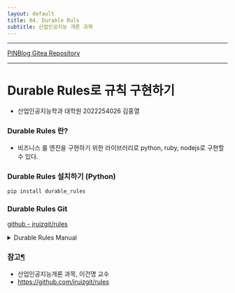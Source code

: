 ```yaml
---
layout: default
title: 04. Durable Ruls
subtitle: 산업인공지능 개론 과목
---
```

-----

[PINBlog Gitea Repository](https://gitea.pinblog.codes/CBNU/04_durable_rules)

-----

# Durable Rules로 규칙 구현하기
- 산업인공지능학과 대학원
    2022254026
        김홍열
  
### Durable Rules 란?
* 비즈니스 룰 엔진을 구현하기 위한 라이브러리로 python, ruby, nodejs로 구현할 수 있다.
  
### Durable Rules 설치하기 (Python)
``` planetext
pip install durable_rules
```

### Durable Rules Git
[github - jruizgit/rules](https://github.com/jruizgit/rules)


<details>
<summary>Durable Rules Manual</summary>
<div markdown="1">

##### 패키지 불러오기
```
from durable.lang import *
```

# Basic

<details>
<summary>Rules (Trigger: @when_all(==, &, <<))</summary>
<div markdown="1">

* 규칙은 프레임워크의 기본 구성 요소입니다.
* 규칙의 선행 조건은 규칙의 결과 조건(동작)을 실행하기 위해 충족되어야 하는 조건을 정의합니다.
* 관례적으로 m은 주어진 규칙에 의해 평가될 데이터를 나타냅니다.
``` python
with ruleset('test'):
    # antecedent
    @when_all(m.subject == 'World')
    def say_hello(c):
        # consequent
        print ('Hello {0}'.format(c.m.subject))
post('test', { 'subject': 'World' })
```

</div>
</details>
<details>
<summary>Facts (assert_fact)</summary>
<div markdown="1">

* 사실은 지식 기반을 정의하는 데이터를 나타냅니다.
* 사실은 JSON 객체로 주장되며, 취소될 때까지 저장됩니다.
* 사실이 규칙의 선행 조건을 만족하면, 규칙의 결과 조건이 실행됩니다.
``` python
with ruleset('animal'):
    # will be triggered by 'Kermit eats flies'
    @when_all((m.predicate == 'eats') & (m.object == 'flies'))
    def frog(c):
        c.assert_fact({ 'subject': c.m.subject, 'predicate': 'is', 'object': 'frog' })

    @when_all((m.predicate == 'eats') & (m.object == 'worms'))
    def bird(c):
        c.assert_fact({ 'subject': c.m.subject, 'predicate': 'is', 'object': 'bird' })

    # will be chained after asserting 'Kermit is frog'
    @when_all((m.predicate == 'is') & (m.object == 'frog'))
    def green(c):
        c.assert_fact({ 'subject': c.m.subject, 'predicate': 'is', 'object': 'green' })

    @when_all((m.predicate == 'is') & (m.object == 'bird'))
    def black(c):
        c.assert_fact({ 'subject': c.m.subject, 'predicate': 'is', 'object': 'black' })

    @when_all(+m.subject)
    def output(c):
        print('Fact: {0} {1} {2}'.format(c.m.subject, c.m.predicate, c.m.object))
assert_fact('animal', { 'subject': 'Kermit', 'predicate': 'eats', 'object': 'flies' })
```

</div>
</details>
<details>
<summary>Events (post)</summary>
<div markdown="1">

* 이벤트는 규칙에 전달되어 평가될 수 있습니다. 
* 이벤트란 일시적인 사실로, 결과를 실행하기 직전에 취소되는 사실입니다.
* 따라서 이벤트는 한 번만 관찰할 수 있습니다.
* 이벤트는 관찰될 때까지 저장됩니다.
``` python
with ruleset('risk'):
    @when_all(c.first << m.t == 'purchase',
              c.second << m.location != c.first.location)
    # the event pair will only be observed once
    def fraud(c):
        print('Fraud detected -> {0}, {1}'.format(c.first.location, c.second.location))
post('risk', {'t': 'purchase', 'location': 'US'})
post('risk', {'t': 'purchase', 'location': 'CA'})
```
##### ✨위 예제에서 Event가 아닌 Fact를 적용하면 다음과 같이 출력됩니다.
``` python
assert_fact('risk', {'t': 'purchase', 'location': 'US', 'last_location': None})
assert_fact('risk', {'t': 'purchase', 'location': 'CA', 'last_location': None})
```
``` plaintext
Fraud detected -> US, CA
Fraud detected -> CA, US
```
예에서 두 가지 사실 모두 첫 번째 조건인 m.t == 'purchase'를 충족하며, 각 사실은 첫 번째 조건을 충족한 사실과 관련하여 두 번째 조건인 m.location != c.first.location을 충족합니다.

이벤트는 일시적인 사실입니다. 사실이 발송될 예정이라면 즉시 취소됩니다. 위 예제에서 post를 사용할 때, 두 번째 쌍이 계산되는 시점에 이미 이벤트가 취소되어 있습니다.

발송 전에 이벤트를 취소함으로써 작업 실행 중 계산해야 할 조합의 수를 줄일 수 있습니다.

</div>
</details>
<details>
<summary>State (s, update_state)</summary>
<div markdown="1">

* 규칙의 결과가 실행될 때 컨텍스트 상태를 사용할 수 있습니다. 
* 동일한 컨텍스트 상태는 규칙 실행 간에 전달됩니다. 
* 컨텍스트 상태는 삭제될 때까지 저장됩니다. 
* 컨텍스트 상태 변경은 규칙에 의해 평가될 수 있습니다. 
* 관례적으로 s는 규칙에 의해 평가되는 상태를 나타냅니다.
``` python
with ruleset('flow'):
    # state condition uses 's'
    @when_all(s.status == 'start')
    def start(c):
        # state update on 's'
        c.s.status = 'next' 
        print('start')

    @when_all(s.status == 'next')
    def next(c):
        c.s.status = 'last' 
        print('next')

    @when_all(s.status == 'last')
    def last(c):
        c.s.status = 'end' 
        print('last')
        # deletes state at the end
        c.delete_state()
update_state('flow', { 'status': 'start' })
```

</div>
</details>
<details>
<summary>Identity (+속성, none(+속성))</summary>
<div markdown="1">

* 같은 속성 이름과 값이 있는 팩트들은 단언(asserted)되거나 철회(retracted)될 때 동등하다고 간주됩니다.
* 같은 속성 이름과 값이 있는 이벤트들은 게시 시간이 중요하기 때문에 게시될 때 서로 다른 것으로 간주됩니다.
``` python
with ruleset('bookstore'):
    # this rule will trigger for events with status
    @when_all(+m.status)
    def event(c):
        print('bookstore-> Reference {0} status {1}'.format(c.m.reference, c.m.status))

    @when_all(+m.name)
    def fact(c):
        print('bookstore-> Added {0}'.format(c.m.name))
        
    # this rule will be triggered when the fact is retracted
    @when_all(none(+m.name))
    def empty(c):
        print('bookstore-> No books')
```
``` python
# 단언(assert_fact)이 성공했기 때문에 예외를 발생시키지 않습니다. 

assert_fact('bookstore', {
    'name': 'The new book',
    'seller': 'bookstore',
    'reference': '75323',
    'price': 500
})

# 이미 단언(assert_fact)된 사실이기 때문에 MessageObservedError가 발생합니다. 

try:
    assert_fact('bookstore', {
        'reference': '75323',
        'name': 'The new book',
        'price': 500,
        'seller': 'bookstore'
    })
except BaseException as e:
    print('bookstore expected {0}'.format(e.message))

# 새로운 이벤트가 게시되기 때문에 예외를 발생시키지 않습니다. 

post('bookstore', {
    'reference': '75323',
    'status': 'Active'
})

# 새로운 이벤트가 게시되기 때문에 예외를 발생시키지 않습니다.

post('bookstore', {
    'reference': '75323',
    'status': 'Active'
})

retract_fact('bookstore', {
    'reference': '75323',
    'name': 'The new book',
    'price': 500,
    'seller': 'bookstore'
})
```

</div>
</details>
<details>
<summary>Correlated Sequence</summary>
<div markdown="1">

* 규칙은 서로 관련된 이벤트 또는 사실의 시퀀스를 효율적으로 평가하는 데 사용할 수 있습니다. 아래 예시의 사기 탐지 규칙은 세 가지 이벤트 패턴을 보여줍니다: 두 번째 이벤트 금액이 첫 번째 이벤트 금액의 200%를 초과하고 세 번째 이벤트 금액이 다른 두 이벤트의 평균보다 큽니다.
* 기본적으로 관련된 시퀀스는 서로 다른 메시지를 캡처합니다. 아래 예시에서 두 번째 이벤트는 두 번째와 세 번째 조건을 모두 만족하지만, 이벤트는 두 번째 조건에 대해서만 캡처됩니다. distinct 속성을 사용하여 서로 다른 이벤트 또는 사실의 상관 관계를 비활성화할 수 있습니다.
* when_all 주석은 이벤트 또는 사실의 시퀀스를 표현합니다. << 연산자는 이후 표현식에서 참조할 수 있는 이벤트 또는 사실의 이름을 지정하는 데 사용됩니다. 이벤트 또는 사실을 참조할 때 모든 속성을 사용할 수 있습니다. 산술 연산자를 사용하여 복잡한 패턴을 표현할 수 있습니다.
* 산술 연산자: +, -, *, /
``` python
from durable.lang import *

with ruleset('risk'):
    @when_all(# distinct(True),
              c.first << m.amount > 10,
              c.second << m.amount > c.first.amount * 2,
              c.third << m.amount > (c.first.amount + c.second.amount) / 2)
    def detected(c):
        print('fraud detected -> {0}'.format(c.first.amount))
        print('               -> {0}'.format(c.second.amount))
        print('               -> {0}'.format(c.third.amount))
        
post('risk', { 'amount': 50 })
post('risk', { 'amount': 200 })
post('risk', { 'amount': 251 })
```

</div>
</details>
<details>
<summary>Choice of Sequences</summary>
<div markdown="1">

* durable_rules는 보다 풍부한 이벤트 시퀀스를 표현하고 효율적으로 평가할 수 있게 해줍니다. 아래 예시에서 두 이벤트\사실 시퀀스 각각이 동작을 실행합니다.

* 다음 두 함수는 더 풍부한 이벤트 시퀀스를 정의하는 데 사용되고 결합할 수 있습니다:

all: 이벤트 또는 사실 패턴의 집합입니다. 동작을 실행하려면 모든 패턴이 일치해야 합니다.

any: 이벤트 또는 사실 패턴의 집합입니다. 어느 하나만 일치해도 동작이 실행됩니다.
``` python
from durable.lang import *

with ruleset('expense'):
    @when_any(all(c.first << m.subject == 'approve', 
                  c.second << m.amount == 1000), 
              all(c.third << m.subject == 'jumbo', 
                  c.fourth << m.amount == 10000))
    def action(c):
        if c.first:
            print ('Approved {0} {1}'.format(c.first.subject, c.second.amount))
        else:
            print ('Approved {0} {1}'.format(c.third.subject, c.fourth.amount))
    

post('expense', { 'subject': 'approve' })
post('expense', { 'amount': 1000 })
post('expense', { 'subject': 'jumbo' })
post('expense', { 'amount': 10000 })
```

</div>
</details>
<details>
<summary>Lack of Information</summary>
<div markdown="1">

* 일부 경우에는 정보 부족이 중요한 의미를 가집니다. none 함수는 관련된 시퀀스가 있는 규칙에서 정보 부족을 평가하는 데 사용할 수 있습니다.

* 참고: none 함수는 정보 부족에 대한 추론을 위해 정보가 필요합니다. 즉, 해당 규칙에 이벤트나 사실이 등록되지 않은 경우에는 동작을 실행하지 않습니다.
``` python
from durable.lang import *

with ruleset('risk'):
    @when_all(c.first << m.t == 'deposit',
              none(m.t == 'balance'),
              c.third << m.t == 'withdrawal',
              c.fourth << m.t == 'chargeback')
    def detected(c):
        print('fraud detected {0} {1} {2}'.format(c.first.t, c.third.t, c.fourth.t))
        
assert_fact('risk', { 't': 'deposit' })
assert_fact('risk', { 't': 'withdrawal' })
assert_fact('risk', { 't': 'chargeback' })

assert_fact('risk', { 'sid': 1, 't': 'balance' })
assert_fact('risk', { 'sid': 1, 't': 'deposit' })
assert_fact('risk', { 'sid': 1, 't': 'withdrawal' })
assert_fact('risk', { 'sid': 1, 't': 'chargeback' })
retract_fact('risk', { 'sid': 1, 't': 'balance' })
```

</div>
</details>
<details>
<summary>Nested Objects</summary>
<div markdown="1">

* 중첩된 이벤트 또는 사실에 대한 질의도 지원됩니다.
* . 표기법은 중첩된 객체의 속성에 대한 조건을 정의하는 데 사용됩니다.
``` python
from durable.lang import *

with ruleset('expense'):
    # use the '.' notation to match properties in nested objects
    @when_all(c.bill << (m.t == 'bill') & (m.invoice.amount > 50),
              c.account << (m.t == 'account') & (m.payment.invoice.amount == c.bill.invoice.amount))
    def approved(c):
        print ('bill amount  ->{0}'.format(c.bill.invoice.amount))
        print ('account payment amount ->{0}'.format(c.account.payment.invoice.amount))
```       
``` python
# one level of nesting
post('expense', {'t': 'bill', 'invoice': {'amount': 100}})
# two levels of nesting
post('expense', {'t': 'account', 'payment': {'invoice': {'amount': 100}}})
```

</div>
</details>
<details>
<summary>Arrays</summary>
<div markdown="1">

``` python
from durable.lang import *

with ruleset('risk'):
    # matching primitive array
    @when_all(m.payments.allItems((item > 100) & (item < 500)))
    def rule1(c):
        print('fraud 1 detected {0}'.format(c.m.payments))

    # matching object array
    @when_all(m.payments.allItems((item.amount < 250) | (item.amount >= 300)))
    def rule2(c):
        print('fraud 2 detected {0}'.format(c.m.payments))

    # pattern matching string array
    @when_all(m.cards.anyItem(item.matches('three.*')))
    def rule3(c):
        print('fraud 3 detected {0}'.format(c.m.cards))

    # matching nested arrays
    @when_all(m.payments.anyItem(item.allItems(item < 100)))
    def rule4(c):
        print('fraud 4 detected {0}'.format(c.m.payments))
        
post('risk', {'payments': [ 150, 300, 450 ]})
post('risk', {'payments': [ { 'amount' : 200 }, { 'amount' : 300 }, { 'amount' : 450 } ]})
post('risk', {'cards': [ 'one card', 'two cards', 'three cards' ]})
post('risk', {'payments': [ [ 10, 20, 30 ], [ 30, 40, 50 ], [ 10, 20 ] ]}) 
```

</div>
</details>
<details>
<summary>Facts and Events as rvalues</summary>
<div markdown="1">

* 스칼라 값(문자열, 숫자 및 부울 값) 외에도 표현식의 오른쪽에서 관찰된 사실이나 이벤트를 사용할 수 있습니다.
``` python
from durable.lang import *

with ruleset('risk'):
    # compares properties in the same event, this expression is evaluated in the client 
    @when_all(m.debit > m.credit * 2)
    def fraud_1(c):
        print('debit {0} more than twice the credit {1}'.format(c.m.debit, c.m.credit))

    # compares two correlated events, this expression is evaluated in the backend
    @when_all(c.first << m.amount > 100,
              c.second << m.amount > c.first.amount + m.amount / 2)
    def fraud_2(c):
        print('fraud detected ->{0}'.format(c.first.amount))
        print('fraud detected ->{0}'.format(c.second.amount))
        
post('risk', { 'debit': 220, 'credit': 100 })
post('risk', { 'debit': 150, 'credit': 100 })
post('risk', { 'amount': 200 })
post('risk', { 'amount': 500 })
```

</div>
</details>

# Consequents

<details>
<summary>Conflict Resolution</summary>
<div markdown="1">

* 이벤트와 사실 평가는 여러 결과를 초래할 수 있습니다. pri (중요도) 함수를 사용하여 트리거 순서를 제어할 수 있습니다. 낮은 값의 작업이 먼저 실행됩니다. 모든 작업의 기본값은 0입니다.

* 이 예시에서, 마지막 규칙이 가장 높은 우선순위를 가지고 있으므로 먼저 트리거됩니다.
``` python
from durable.lang import *

with ruleset('attributes'):
    @when_all(pri(3), m.amount < 300)
    def first_detect(c):
        print('attributes P3 ->{0}'.format(c.m.amount))
        
    @when_all(pri(2), m.amount < 200)
    def second_detect(c):
        print('attributes P2 ->{0}'.format(c.m.amount))
        
    @when_all(pri(1), m.amount < 100)
    def third_detect(c):
        print('attributes P1 ->{0}'.format(c.m.amount))
                
assert_fact('attributes', { 'amount': 50 })
assert_fact('attributes', { 'amount': 150 })
assert_fact('attributes', { 'amount': 250 })
```

</div>
</details>
<details>
<summary>Action Batches</summary>
<div markdown="1">

* 많은 수의 이벤트 또는 사실이 결과를 만족시킬 때, 결과는 일괄적으로 전달될 수 있습니다.

count: 동작을 예약하기 전에 규칙이 만족해야 하는 정확한 횟수를 정의합니다.

cap: 동작을 예약하기 전에 규칙이 만족해야 하는 최대 횟수를 정의합니다.

* 이 예시는 정확히 세 개의 승인을 일괄 처리하고 거절 수를 두 개로 제한합니다:
``` python
from durable.lang import *

with ruleset('expense'):
    # this rule will trigger as soon as three events match the condition
    @when_all(count(3), m.amount < 100)
    def approve(c):
        print('approved {0}'.format(c.m))

    # this rule will be triggered when 'expense' is asserted batching at most two results       
    @when_all(cap(2),
              c.expense << m.amount >= 100,
              c.approval << m.review == True)
    def reject(c):
        print('rejected {0}'.format(c.m))

post_batch('expense', [{ 'amount': 10 },
                                    { 'amount': 20 },
                                    { 'amount': 100 },
                                    { 'amount': 30 },
                                    { 'amount': 200 },
                                    { 'amount': 400 }])
assert_fact('expense', { 'review': True })
```

</div>
</details>
<details>
<summary>Async Actions</summary>
<div markdown="1">

* 결과 동작은 비동기적일 수 있습니다. 
* 동작이 완료되면 완료(complete) 함수를 호출해야 합니다. 
* 기본적으로 동작은 5초 후에 포기된 것으로 간주됩니다. 
* 이 값은 작업 함수에서 다른 숫자를 반환하거나 renew_action_lease를 호출함으로써 변경할 수 있습니다.
``` python
from durable.lang import *
import threading

with ruleset('flow'):
    timer = None

    def start_timer(time, callback):
        timer = threading.Timer(time, callback)
        timer.daemon = True    
        timer.start()

    @when_all(s.state == 'first')
    # async actions take a callback argument to signal completion
    def first(c, complete):
        def end_first():
            c.s.state = 'second'     
            print('first completed')

            # completes the action after 3 seconds
            complete(None)
        
        start_timer(3, end_first)
        
    @when_all(s.state == 'second')
    def second(c, complete):
        def end_second():
            c.s.state = 'third'
            print('second completed')

            # completes the action after 6 seconds
            # use the first argument to signal an error
            complete(Exception('error detected'))

        start_timer(6, end_second)

        # overrides the 5 second default abandon timeout
        return 10
    
update_state('flow', { 'state': 'first' })
```

</div>
</details>
<details>
<summary>Unhandled Exceptions</summary>
<div markdown="1">

* 액션에서 예외가 처리되지 않은 경우, 예외는 컨텍스트 상태에 저장됩니다. 
* 이를 통해 예외 처리 규칙을 작성할 수 있습니다.
``` python
from durable.lang import *

with ruleset('flow'):
    
    @when_all(m.action == 'start')
    def first(c):
        raise Exception('Unhandled Exception!')

    # when the exception property exists
    @when_all(+s.exception)
    def second(c):
        print(c.s.exception)
        c.s.exception = None
            
post('flow', { 'action': 'start' })
```
</div>
</details>

# Flow Structures

<details>
<summary>Statechart</summary>
<div markdown="1">

* 규칙은 상태도(statecharts)를 사용하여 구성할 수 있습니다. 상태도는 결정적 유한 오토마타(DFA)입니다. 상태 컨텍스트는 가능한 여러 상태 중 하나에 있으며, 이러한 상태 간에 조건부 전환을 가집니다.

* 상태도 규칙:

1. 상태도는 하나 이상의 상태를 가질 수 있습니다.
2. 상태도에는 초기 상태가 필요합니다.
3. 초기 상태는 들어오는 간선이 없는 정점으로 정의됩니다.
4. 상태는 0개 이상의 트리거를 가질 수 있습니다.
5. 상태는 0개 이상의 상태를 가질 수 있습니다 (중첩 상태 참조).
6. 트리거에는 목적지 상태가 있습니다.
7. 트리거는 규칙을 가질 수 있습니다 (부재는 상태 진입을 의미).
8. 트리거는 액션을 가질 수 있습니다.
``` python
from durable.lang import *

with statechart('expense'):
    # initial state 'input' with two triggers
    with state('input'):
        # trigger to move to 'denied' given a condition
        @to('denied')
        @when_all((m.subject == 'approve') & (m.amount > 1000))
        # action executed before state change
        def denied(c):
            print ('denied amount {0}'.format(c.m.amount))
        
        @to('pending')    
        @when_all((m.subject == 'approve') & (m.amount <= 1000))
        def request(c):
            print ('requesting approve amount {0}'.format(c.m.amount))
    
    # intermediate state 'pending' with two triggers
    with state('pending'):
        @to('approved')
        @when_all(m.subject == 'approved')
        def approved(c):
            print ('expense approved')
            
        @to('denied')
        @when_all(m.subject == 'denied')
        def denied(c):
            print ('expense denied')
    
    # 'denied' and 'approved' are final states    
    state('denied')
    state('approved')
        
# events directed to default statechart instance
post('expense', { 'subject': 'approve', 'amount': 100 })
post('expense', { 'subject': 'approved' })

# events directed to statechart instance with id '1'
post('expense', { 'sid': 1, 'subject': 'approve', 'amount': 100 })
post('expense', { 'sid': 1, 'subject': 'denied' })

# events directed to statechart instance with id '2'
post('expense', { 'sid': 2, 'subject': 'approve', 'amount': 10000 })
```

</div>
</details>
<details>
<summary>Nested States</summary>
<div markdown="1">

* 중첩 상태를 사용하면 컴팩트한 상태도를 작성할 수 있습니다. 
* 컨텍스트가 중첩 상태에 있는 경우, 컨텍스트는 묵시적으로 주변 상태에도 있습니다. 
* 상태도는 하위 상태 컨텍스트에서 모든 이벤트를 처리하려고 시도합니다. * 하위 상태가 이벤트를 처리하지 않으면, 이벤트는 자동으로 상위 상태 컨텍스트에서 처리됩니다.
``` python
from durable.lang import *

with statechart('worker'):
    # super-state 'work' has two states and one trigger
    with state('work'):
        # sub-state 'enter' has only one trigger
        with state('enter'):
            @to('process')
            @when_all(m.subject == 'enter')
            def continue_process(c):
                print('start process')
    
        with state('process'):
            @to('process')
            @when_all(m.subject == 'continue')
            def continue_process(c):
                print('continue processing')

        # the super-state trigger will be evaluated for all sub-state triggers
        @to('canceled')
        @when_all(m.subject == 'cancel')
        def cancel(c):
            print('cancel process')

    state('canceled')

# will move the statechart to the 'work.process' sub-state
post('worker', { 'subject': 'enter' })

# will keep the statechart to the 'work.process' sub-state
post('worker', { 'subject': 'continue' })
post('worker', { 'subject': 'continue' })

# will move the statechart out of the work state
post('worker', { 'subject': 'cancel' })
```

</div>
</details>
<details>
<summary>Flowchart</summary>
<div markdown="1">

* 플로우차트는 규칙 세트 흐름을 구성하는 또 다른 방법입니다. 플로우차트에서 각 단계는 실행할 액션을 나타냅니다. 따라서 (상태도 상태와 달리) 컨텍스트 상태에 적용되면 다른 단계로 전환됩니다.

* 플로우차트 규칙:

1. 플로우차트는 하나 이상의 단계를 가질 수 있습니다.
2. 플로우차트에는 초기 단계가 필요합니다.
3. 초기 단계는 들어오는 간선이 없는 정점으로 정의됩니다.
4. 단계는 액션을 가질 수 있습니다.
5. 단계는 0개 이상의 조건을 가질 수 있습니다.
6. 조건에는 규칙과 목적지 단계가 있습니다.
``` python
from durable.lang import *

with flowchart('expense'):
    # initial stage 'input' has two conditions
    with stage('input'): 
        to('request').when_all((m.subject == 'approve') & (m.amount <= 1000))
        to('deny').when_all((m.subject == 'approve') & (m.amount > 1000))
    
    # intermediate stage 'request' has an action and three conditions
    with stage('request'):
        @run
        def request(c):
            print('requesting approve')
            
        to('approve').when_all(m.subject == 'approved')
        to('deny').when_all(m.subject == 'denied')
        # reflexive condition: if met, returns to the same stage
        to('request').when_all(m.subject == 'retry')
    
    with stage('approve'):
        @run 
        def approved(c):
            print('expense approved')

    with stage('deny'):
        @run
        def denied(c):
            print('expense denied')
```
``` python
# events for the default flowchart instance, approved after retry
post('expense', { 'subject': 'approve', 'amount': 100 })
# post('expense', { 'subject': 'retry' })
# post('expense', { 'subject': 'approved' })

# # events for the flowchart instance '1', denied after first try
# post('expense', { 'sid': 1, 'subject': 'approve', 'amount': 100})
# post('expense', { 'sid': 1, 'subject': 'denied'})

# # # event for the flowchart instance '2' immediately denied
# post('expense', { 'sid': 2, 'subject': 'approve', 'amount': 10000})
```

</div>
</details>
<details>
<summary>Timer</summary>
<div markdown="1">

* 이벤트는 타이머를 사용하여 예약할 수 있습니다. 
* 시간 초과 조건은 규칙 전제에 포함될 수 있습니다.
* 기본적으로 타임아웃은 이벤트로 트리거됩니다 (한 번만 관찰됨).
* '수동 리셋' 타이머에 의해 타임아웃은 사실로도 트리거될 수 있으며, 액션 실행 중 타이머를 리셋할 수 있습니다 (마지막 예제 참조).
```
start_timer: 지정된 이름과 지속 시간으로 타이머를 시작합니다 (manual_reset은 선택 사항입니다).
reset_timer: '수동 리셋' 타이머를 리셋합니다.
cancel_timer: 진행 중인 타이머를 취소합니다.
timeout: 전제 조건으로 사용됩니다.
from durable.lang import *
```
``` python
with ruleset('timer'):
    
    @when_all(m.subject == 'start')
    def start(c):
        c.start_timer('MyTimer', 5)
        
    @when_all(timeout('MyTimer'))
    def timer(c):
        print('timer timeout')

post('timer', { 'subject': 'start' })
```
* 아래 예제에서는 타이머를 사용하여 더 높은 이벤트 비율을 감지합니다.
``` python
from durable.lang import *

with statechart('risk'):
    with state('start'):
        @to('meter')
        def start(c):
            c.start_timer('RiskTimer', 5)

    with state('meter'):
        @to('fraud')
        @when_all(count(3), c.message << m.amount > 100)
        def fraud(c):
            for e in c.m:
                print(e.message) 

        @to('exit')
        @when_all(timeout('RiskTimer'))
        def exit(c):
            print('exit')

    state('fraud')
    state('exit')
```
``` python
# three events in a row will trigger the fraud rule
post('risk', { 'amount': 200 })
post('risk', { 'amount': 300 })
post('risk', { 'amount': 400 })

# two events will exit after 5 seconds
post('risk', { 'sid': 1, 'amount': 500 })
post('risk', { 'sid': 1, 'amount': 600 })
```

* 이 예제에서는 속도를 측정하기 위해 수동 리셋 타이머를 사용합니다.
``` python
from durable.lang import *

with statechart('risk'):
    with state('start'):
        @to('meter')
        def start(c):
            c.start_timer('VelocityTimer', 5, True)

    with state('meter'):
        @to('meter')
        @when_all(cap(5), 
                  m.amount > 100,
                  timeout('VelocityTimer'))
        def some_events(c):
            print('velocity: {0} in 5 seconds'.format(len(c.m)))
            # resets and restarts the manual reset timer
            c.reset_timer('VelocityTimer')
            c.start_timer('VelocityTimer', 5, True)

        @to('meter')
        @when_all(pri(1), timeout('VelocityTimer'))
        def no_events(c):
            print('velocity: no events in 5 seconds')
            c.reset_timer('VelocityTimer')
            c.start_timer('VelocityTimer', 5, True)
```

```
post('risk', { 'amount': 200 })
post('risk', { 'amount': 300 })
post('risk', { 'amount': 50 })
post('risk', { 'amount': 500 })
post('risk', { 'amount': 600 })
```

</div>
</details>
</div>
</details>

### 참고[¶]()

- 산업인공지능개론 과목, 이건명 교수
- https://github.com/jruizgit/rules
